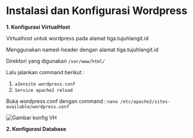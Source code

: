 # Instalasi dan Konfigurasi Wordpress

**1. Konfigurasi VirtualHost**

Virtualhost untuk wordpress pada alamat tiga.tujuhlangit.id 

Menggunakan named-header dengan alamat tiga.tujuhlangit.id

Direktori yang digunakan `/var/www/html/`

Lalu jalankan command berikut :

1. `a2ensite wordpress.conf`
2. `Service apache2 reload`

Buka wordpress.conf dengan command : `nano /etc/apache2/sites-available/wordpress.conf`

![Gambar konfig VH]()

**2. Konfigurasi Database**

